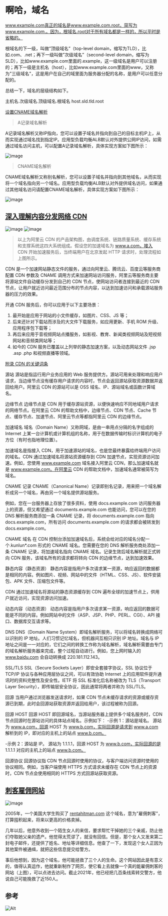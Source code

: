 # 啊哈，域名

www.example.com真正的域名是www.example.com.root，简写为www.example.com.。因为，根域名.root对于所有域名都是一样的，所以平时是省略的。

根域名的下一级，叫做”顶级域名”（top-level domain，缩写为TLD），比如.com、.net；再下一级叫做”次级域名”（second-level domain，缩写为SLD），比如www.example.com里面的.example，这一级域名是用户可以注册的；再下一级是主机名（host），比如www.example.com里面的www，又称为"三级域名"，这是用户在自己的域里面为服务器分配的名称，是用户可以任意分配的。

总结一下，域名的层级结构如下。

主机名.次级域名.顶级域名.根域名
host.sld.tld.root

[设置CNAME域名解析](https://help.aliyun.com/document_detail/205660.html)

> A记录域名解析

A记录域名解析又称IP指向，您可以设置子域名并指向到自己的目标主机IP上，从而实现通过域名找到指定IP。应用型负载均衡ALB默认对外提供公网IP访问，如需通过域名访问主机，可以配置A记录域名解析，具体实现方案如下图所示：

![image](https://user-images.githubusercontent.com/101488791/164894754-6e69b71a-ba11-4624-837c-94ed71314a90.png)

> CNAME域名解析

CNAME域名解析又称别名解析，您可以设置子域名并指向到其他域名，从而实现将一个域名指向另一个域名。应用型负载均衡ALB默认对外提供域名访问，如果通过其他域名访问请配置CNAME域名解析，具体实现方案如下图所示：

![image](https://user-images.githubusercontent.com/101488791/164894738-bdc3f87d-1287-40cf-8f2e-9f3a6adc7066.png)

## [深入理解内容分发网络 CDN](https://hexingxing.cn/deep-understanding-of-content-delivery-network-cdn/)

![image](https://user-images.githubusercontent.com/101488791/158043621-7519167b-fab4-4dfd-a638-b24fab539edf.png)
![image](https://user-images.githubusercontent.com/101488791/158043623-1a2d84ed-3a64-436d-92db-81bfeb58fc6f.png)
> 以上为阿里云 CDN 的产品架构图，由调度系统、链路质量系统、缓存系统和支撑系统这四大系统组成。假设您的加速域名为 www.a.com，接入 CDN 开始加速服务后，当终端用户在北京发起 HTTP 请求时，处理流程如上图所示。

CDN 是一个加速网站静态文件的服务，通过向阿里云、腾讯云、百度云等服务商配置 CDN 参数及 CNAME 调用方式来加速网站访问服务，阿里云等服务商主要将源站文件自动缓存分发到自己的 CDN 节点，使网站访问者连接到最近的 CDN 节点，让用户就近访问最近范围分布的节点内容，以达到加速访问和承载源站服务器的压力的效果。

开通 CDN 服务后，你可以应用于以下主要场景：
1. 最开始是应用于网站的小文件缓存，如图片、CSS、JS 等；
2. 后来还针对下载站而涉及的大文件下载服务，如应用更新、手机 ROM 升级、应用程序包下载等；
3. 再后来应用于音视频网站点播服务，如影视、教育、新闻类视频网站及短视频网站和音频类网站等；
4. 如今的 CDN 服务已覆盖以上列举的静态加速方案，以及动态网站文件 .jsp .asp .php 和视频直播等领域。

[附录 CDN 的关键词条]()

源站
源站是指运行用户业务应用的 Web 服务提供方。源站可用来处理和响应用户请求，当边缘节点没有缓存用户请求的内容时，节点会返回源站获取资源数据并返回给用户。阿里云 CDN 的源站可以是 OSS 域名、IP、源站域名或函数计算域名。

边缘节点
边缘节点是 CDN 用于缓存源站资源，以便快速响应不同地域用户请求的网络节点。在阿里云 CDN 的帮助文档中，边缘节点、CDN 节点、Cache 节点、缓存节点、加速节点、阿里云节点等都指阿里云 CDN 的边缘节点。

加速域名
域名（Domain Name）又称网域，是由一串用点分隔的名字组成的 Internet 上某一台计算机或计算机组的名称，用于在数据传输时标识计算机的电子方位（有时也指地理位置）。

加速域名是指接入 CDN，用于加速源站的域名，也是您最终暴露给终端用户访问的域名。CDN 通过加速域名将源站资源缓存到 CDN 加速节点，实现资源访问加速。例如，您使用 www.example.com 域名接入阿里云 CDN，那么加速域名就是 www.example.com。在阿里云 CDN 的帮助文档中，加速域名通常被简写为域名。

CNAME 记录
CNAME（Canonical Name）记录即别名记录，用来把一个域名解析成另一个域名，再由另一个域名提供源站服务。

例如，您在一台服务器上存放了很多资料，使用 docs.example.com 访问服务器上的资源，但又希望通过 documents.example.com 也能访问，您可以在您的 DNS 解析服务商添加一条 CNAME 记录，将 documents.example.com 指向 docs.example.com，所有访问 documents.example.com 的请求都会被转发到 docs.example.com。

CNAME 域名
在 CDN 控制台添加加速域名后，系统会给对应的域名分配一个.kunlun*.com 形式的 CNAME 域名。您需要在您的 DNS 解析服务商处添加一条 CNAME 记录，将加速域名指向 CNAME 域名。记录生效后域名解析就正式转向 CDN 服务，该域名所有的请求都将转向 CDN 的边缘节点，达到加速效果。

静态内容（静态资源）
静态内容是指用户多次请求某一资源，响应返回的数据都是相同的内容。例如图片、视频、网站中的文件（HTML、CSS、JS）、软件安装包、APK 文件、压缩包文件等。

CDN 通过加速域名将源站的静态资源缓存到 CDN 遍布全球的加速节点上，供用户就近访问，实现资源访问加速。

动态内容（动态资源）
动态内容是指用户多次请求某一资源，响应返回的数据可能是不同的内容。例如网站中的文件（ASP、JSP、PHP、PERL、CGI）、API 接口、数据库交互请求等。

DNS
DNS（Domain Name System）即域名解析服务，可以将域名转换成网络可以识别的 IP 地址。人们习惯记忆域名，但机器间互相只识别 IP 地址。域名与 IP 地址之间是一一对应的，它们之间的转换工作称为域名解析，域名解析需要由专门的域名解析服务器来完成，整个过程自动进行。例如，您上网时输入的 www.baidu.com 会自动转换成 220.181.112.143。

SSL/TLS
SSL（Secure Sockets Layer）即安全套接字协议，SSL 协议位于 TCP/IP 协议与各种应用层协议之间，可以有效协助 Internet 上的应用软件提升通讯时的资料完整性及安全性。IETF 将 SSL 标准化后名称被改为 TLS（Transport Layer Security），即传输层安全协议，因此通常将两者并称为 SSL/TLS。

回源
当用户通过浏览器发送请求时，如果 CDN 节点未缓存请求的资源或缓存资源已到期，此时会回源站获取资源并返回给用户，该过程被称为回源。

回源 HOST
回源 HOST 即回源域名，当源站服务器上提供多个域名服务时，CDN 节点回源时在源站访问的具体站点域名。示例如下：
-示例 1：源站是域名。
源站为 www.a.com，回源 HOST 为 www.b.com，实际回源是请求到 www.a.com 解析到的 IP，即对应的主机上的站点 www.b.com。

-示例 2：源站是 IP。
源站为 1.1.1.1，回源 HOST 为 www.b.com，实际回源的是 1.1.1.1 对应的主机上的站点 www.b.com。

回源协议
回源协议指 CDN 节点回源时使用的协议，与客户端访问资源时使用的协议相同。例如，当客户端使用 HTTPS 方式请求未缓存在 CDN 节点上的资源时，CDN 节点会使用相同的 HTTPS 方式回源站获取资源。

## [刺客雇佣网站](https://www.theguardian.com/lifeandstyle/2021/dec/17/bob-innes-rent-a-hitman-assassin-services-website)

![image](https://user-images.githubusercontent.com/101488791/158043691-c81f0c03-4488-4f9a-a6b0-b0660b8ab608.png)

2005年，一个美国大学生购买了 [rentahitman.com](https://rentahitman.com/) 这个域名，意为"雇佣刺客"，打算囤积起来，将来以更高的价格卖掉。

几年以后，他意外收到一个陌生女人的来信，要求帮忙干掉她的三个亲戚，防止他们夺取她父亲的遗产。他觉得太荒谬了，就没有回信。但是，那个女人又发来第二封电子邮件，还提供了姓名、地址等详细信息。他查了一下，发现这个女人正因为其他案件被通缉，就把这些信息提交给警方。

事后他想到，因为这个域名，他可能拯救了三个人的生命。这个网站因此是有意义的，值得认真运作，他就重新制作了网页，使它看上去就像一个真的能雇佣刺客的网站（上图），可以点进去访问。截止2021年，他已经把几百条线索转交警方，他说自己可能挽救了近150人。


## 参考

![Alt](https://repobeats.axiom.co/api/embed/ac9751b512bd3a52343f3d40af691e485e193712.svg "Repobeats analytics image")
